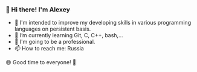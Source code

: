 ### 👋 Hi there! I'm Alexey

- 🔭 I'm intended to improve my developing skills in various programming languages on persistent basis.
- 🌱 I’m currently learning Git, C, C++, bash,...
- 🤑️ I'm going to be a professional.
- 📫 How to reach me: Russia

😄 Good time to everyone! 👯
